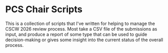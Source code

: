 # PCS Chair Scripts

This is a collection of scripts that I've written for helping to manage the CSCW 2026
review process. Most take a CSV file of the submissions as input, and produce a report
of some type that can be used to guide decision-making or gives some insight into the
current status of the overall process.
